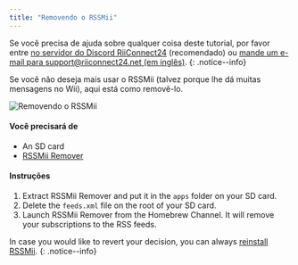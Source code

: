```yaml
---
title: "Removendo o RSSMii"
---
```


Se você precisa de ajuda sobre qualquer coisa deste tutorial, por favor entre [no servidor do Discord RiiConnect24](https://discord.gg/rc24) (recomendado) ou [mande um e-mail para support@riiconnect24.net (em inglês)](mailto:support@riiconnect24.net).
{: .notice--info}

Se você não deseja mais usar o RSSMii (talvez porque lhe dá muitas mensagens no Wii), aqui está como removê-lo.

![Removendo o RSSMii](/images/rssmii-remove.png)

#### Você precisará de

* An SD card
* [RSSMii Remover](https://github.com/RiiConnect24/rssmii/releases)

#### Instruções

1. Extract RSSMii Remover and put it in the `apps` folder on your SD card.
2. Delete the `feeds.xml` file on the root of your SD card.
3. Launch RSSMii Remover from the Homebrew Channel. It will remove your subscriptions to the RSS feeds.

In case you would like to revert your decision, you can always [reinstall RSSMii](rssmii).
{: .notice--info}
